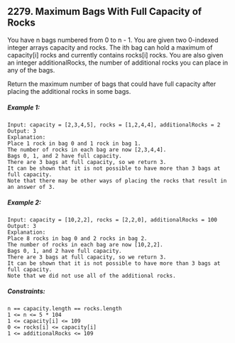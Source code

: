 ﻿## 2279. Maximum Bags With Full Capacity of Rocks

You have n bags numbered from 0 to n - 1. You are given two 0-indexed integer arrays capacity and rocks. The ith bag can hold a maximum of capacity[i] rocks and currently contains rocks[i] rocks. You are also given an integer additionalRocks, the number of additional rocks you can place in any of the bags.

Return the maximum number of bags that could have full capacity after placing the additional rocks in some bags.

##### Example 1:

    Input: capacity = [2,3,4,5], rocks = [1,2,4,4], additionalRocks = 2
    Output: 3
    Explanation:
    Place 1 rock in bag 0 and 1 rock in bag 1.
    The number of rocks in each bag are now [2,3,4,4].
    Bags 0, 1, and 2 have full capacity.
    There are 3 bags at full capacity, so we return 3.
    It can be shown that it is not possible to have more than 3 bags at full capacity.
    Note that there may be other ways of placing the rocks that result in an answer of 3.

##### Example 2:

    Input: capacity = [10,2,2], rocks = [2,2,0], additionalRocks = 100
    Output: 3
    Explanation:
    Place 8 rocks in bag 0 and 2 rocks in bag 2.
    The number of rocks in each bag are now [10,2,2].
    Bags 0, 1, and 2 have full capacity.
    There are 3 bags at full capacity, so we return 3.
    It can be shown that it is not possible to have more than 3 bags at full capacity.
    Note that we did not use all of the additional rocks.

##### Constraints:

    n == capacity.length == rocks.length
    1 <= n <= 5 * 104
    1 <= capacity[i] <= 109
    0 <= rocks[i] <= capacity[i]
    1 <= additionalRocks <= 109